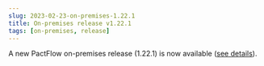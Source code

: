 ```yaml
---
slug: 2023-02-23-on-premises-1.22.1
title: On-premises release v1.22.1
tags: [on-premises, release]
---
```


A new PactFlow on-premises release (1.22.1) is now available ([see details](/docs/on-premises/releases/1.22.1)).